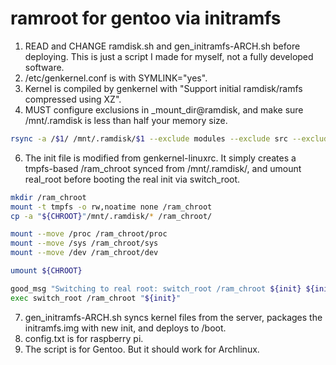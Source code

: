 # ramroot for gentoo via initramfs

1. READ and CHANGE ramdisk.sh and gen_initramfs-ARCH.sh before deploying. This is just a script I made for myself, not a fully developed software.
2. /etc/genkernel.conf is with SYMLINK="yes".
3. Kernel is compiled by genkernel with "Support initial ramdisk/ramfs compressed using XZ".
4. MUST configure exclusions in _mount_dir@ramdisk, and make sure /mnt/.ramdisk is less than half your memory size.
```Bash
rsync -a /$1/ /mnt/.ramdisk/$1 --exclude modules --exclude src --exclude cache --exclude db --exclude firmware --exclude portage --exclude python3.11 --exclude python --exclude llvm --exclude repos --exclude binpkgs --exclude distfiles
```
6. The init file is modified from genkernel-linuxrc. It simply creates a tmpfs-based /ram_chroot synced from /mnt/.ramdisk/, and umount real_root before booting the real init via switch_root.
```Bash
mkdir /ram_chroot
mount -t tmpfs -o rw,noatime none /ram_chroot
cp -a "${CHROOT}"/mnt/.ramdisk/* /ram_chroot/

mount --move /proc /ram_chroot/proc
mount --move /sys /ram_chroot/sys
mount --move /dev /ram_chroot/dev

umount ${CHROOT}

good_msg "Switching to real root: switch_root /ram_chroot ${init} ${init_opts}"
exec switch_root /ram_chroot "${init}"
```
7. gen_initramfs-ARCH.sh syncs kernel files from the server, packages the initramfs.img with new init, and deploys to /boot.
8. config.txt is for raspberry pi.
9. The script is for Gentoo. But it should work for Archlinux.
